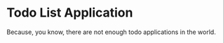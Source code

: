 Todo List Application
======================

Because, you know, there are not enough todo applications in the world.